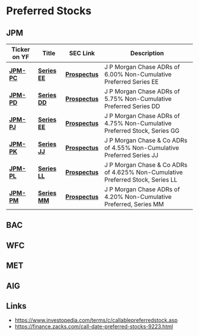 # Preferred Stocks

## JPM

Ticker on YF | Title | SEC Link | Description
--- | --- | --- | ---
| **[JPM-PC](https://finance.yahoo.com/quote/JPM-PC)** | **[Series EE](https://www.stockmarketmba.com/analyze.php?s=JPM-C)** | **[Prospectus](https://www.sec.gov/Archives/edgar/data/19617/000119312519012162/d676915d424b2.htm#supp676915_4)** | J P Morgan Chase ADRs of 6.00% Non-Cumulative Preferred Series EE
| **[JPM-PD](https://finance.yahoo.com/quote/JPM-PD)** | **[Series DD](https://www.stockmarketmba.com/analyze.php?s=JPM-D)** | **[Prospectus](https://www.sec.gov/Archives/edgar/data/19617/000119312519012162/d676915d424b2.htm#supp676915_4)** | J P Morgan Chase ADRs of 5.75% Non-Cumulative Preferred Series DD
| **[JPM-PJ](https://finance.yahoo.com/quote/JPM-PJ)** | **[Series EE](https://www.stockmarketmba.com/analyze.php?s=JPM-J)** | **[Prospectus](https://www.sec.gov/Archives/edgar/data/19617/000119312519012162/d676915d424b2.htm#supp676915_4)** | J P Morgan Chase ADRs of 4.75% Non-Cumulative Preferred Stock, Series GG
| **[JPM-PK](https://finance.yahoo.com/quote/JPM-PK)** | **[Series JJ](https://www.stockmarketmba.com/analyze.php?s=JPM-K)** | **[Prospectus](https://www.sec.gov/Archives/edgar/data/19617/000119312519012162/d676915d424b2.htm#supp676915_4)** | J P Morgan Chase & Co ADRs of 4.55% Non-Cumulative Preferred Series JJ
| **[JPM-PL](https://finance.yahoo.com/quote/JPM-PL)** | **[Series LL](https://www.stockmarketmba.com/analyze.php?s=JPM-L)** | **[Prospectus](https://www.sec.gov/Archives/edgar/data/19617/000119312519012162/d676915d424b2.htm#supp676915_4)** | 	J P Morgan Chase & Co ADRs of 4.625% Non-Cumulative Preferred Stock, Series LL
| **[JPM-PM](https://finance.yahoo.com/quote/JPM-PM)** | **[Series MM](https://www.stockmarketmba.com/analyze.php?s=JPM-M)** | **[Prospectus](https://www.sec.gov/Archives/edgar/data/19617/000119312519012162/d676915d424b2.htm#supp676915_4)** | J P Morgan Chase ADRs of 4.20% Non-Cumulative Preferred, Series MM

## BAC

## WFC

## MET

## AIG

## Links
- https://www.investopedia.com/terms/c/callablepreferredstock.asp
- https://finance.zacks.com/call-date-preferred-stocks-9223.html
